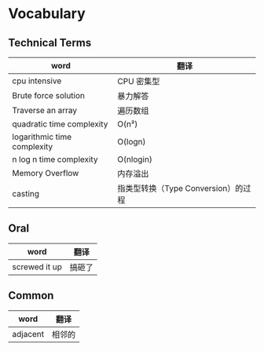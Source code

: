# Vocabulary

## Technical Terms

| word                        | 翻译                                |
| --------------------------- | ----------------------------------- |
| cpu intensive               | CPU 密集型                          |
| Brute force solution        | 暴力解答                            |
| Traverse an array           | 遍历数组                            |
| quadratic time complexity   | O(n²)                               |
| logarithmic time complexity | O(logn)                             |
| n log n time complexity     | O(nlogin)                           |
| Memory Overflow             | 内存溢出                            |
| casting                     | 指类型转换（Type Conversion）的过程 |

## Oral

| word          | 翻译   |
| ------------- | ------ |
| screwed it up | 搞砸了 |

## Common

| word     | 翻译   |
| -------- | ------ |
| adjacent | 相邻的 |
